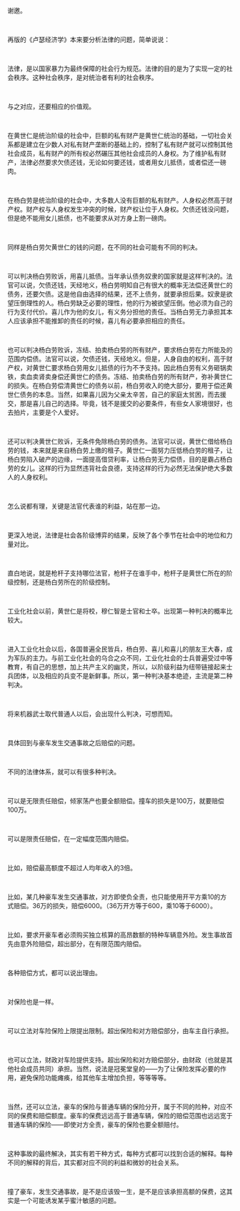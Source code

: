 <p data-pid="iBuKAcfn">谢邀。</p><p><br></p><p data-pid="rSGxrDIL">再版的《卢瑟经济学》本来要分析法律的问题，简单说说：</p><p><br></p><p data-pid="tDXZq2aG">法律，是以国家暴力为最终保障的社会行为规范。法律的目的是为了实现一定的社会秩序。这种社会秩序，是对统治者有利的社会秩序。</p><p><br></p><p data-pid="NryFcW1f">与之对应，还要相应的价值观。</p><p><br></p><p data-pid="aaUOZgon">在黄世仁是统治阶级的社会中，巨额的私有财产是黄世仁统治的基础，一切社会关系都是建立在少数人对私有财产垄断的基础上的，控制了私有财产就可以控制其他社会成员，私有财产的所有权必然碾压其他社会成员的人身权。为了维护私有财产，法律必然要求欠债还钱，无论如何要还钱，或者用女儿抵债，或者偿还一磅肉。</p><p><br></p><p data-pid="9NpGFO0n">在杨白劳是统治阶级的社会中，大多数人没有巨额的私有财产。人身权必然高于财产权。财产权与人身权发生冲突的时候，财产权让位于人身权。欠债还钱没问题，但是绝不能用女儿抵债，也不能要求从对方身上割一磅肉。</p><p><br></p><p data-pid="bQPur4EJ">同样是杨白劳欠黄世仁的钱的问题，在不同的社会可能有不同的判决。</p><p><br></p><p data-pid="3Tyd98ZM">可以判决杨白劳败诉，用喜儿抵债。当年承认债务奴隶的国家就是这样判决的。法官可以说，欠债还钱，天经地义，杨白劳明知自己有很大的概率无法偿还黄世仁的债务，还要欠债。这是他自由选择的结果，还不上债务，就要承担后果。奴隶是欲望压倒理性的人。杨白劳缺乏必要的理性，他的行为被欲望压倒。他必须为自己的行为支付代价。喜儿作为他的女儿，有义务分担他的责任。当杨白劳无力承担其本人应该承担不能推卸的责任的时候，喜儿有必要承担相应的责任。</p><p><br></p><p data-pid="SP1QqnjT">也可以判决杨白劳败诉，冻结、拍卖杨白劳的所有财产，要求杨白劳在力所能及的范围内偿债。法官可以说，欠债还钱，天经地义。但是，人身自由的权利，高于财产权，对黄世仁要求杨白劳用女儿抵债的行为不予支持。因此杨白劳有义务砸锅卖铁，卖血卖肾卖身偿还黄世仁的债务。冻结、拍卖杨白劳的所有财产，弥补黄世仁的损失。在杨白劳偿清黄世仁的债务以前，杨白劳收入的绝大部分，要用于偿还黄世仁债务的本息。当然，如果喜儿因为父亲太辛苦，自己的家庭太贫困，而去援交，那是喜儿自己的选择。毕竟，钱不是援交的必要条件，有些女人家境很好，也去拍片，主要是个人爱好。</p><p><br></p><p data-pid="SI8hIpW4">还可以判决黄世仁败诉，无条件免除杨白劳的债务。法官可以说，黄世仁借给杨白劳的钱，本来就是来自杨白劳上缴的租子。黄世仁一面努力压低杨白劳的租子，让杨白劳陷入破产的边缘，一面提高借贷利率，让杨白劳无力偿债，目的是霸占杨白劳的女儿。这样的行为显然违背社会良德，支持这样的行为必然无法保护绝大多数人的人身权利。</p><p><br></p><p data-pid="QTa0q7TG">怎么说都有理，关键是法官代表谁的利益，站在那一边。</p><p><br></p><p data-pid="1rKpsZQx">更深入地说，法律是社会各阶级博弈的结果，反映了各个季节在社会中的地位和力量对比。</p><p><br></p><p data-pid="j8wM0DvC">直白地说，就是枪杆子支持哪位法官，枪杆子在谁手中，枪杆子是黄世仁所在的阶级控制，还是杨白劳所在的阶级控制。</p><p><br></p><p data-pid="kkj25qzg">工业化社会以前，黄世仁是将校，穆仁智是士官和士卒。出现第一种判决的概率比较大。</p><p><br></p><p data-pid="v9cq53gG">进入工业化社会以后，各国普遍全民皆兵，杨白劳、喜儿和喜儿的朋友王大春，成为军队的主力。与前工业化社会的乌合之众不同，工业化社会的士兵普遍受过中等教育，有自己的思想，加上共产主义的幽灵，所以，以阶级利益为纽带链接起来士兵团体，以及相应的兵变不是新鲜事。所以，第一种判决基本绝迹，主流是第二种判决。</p><p><br></p><p data-pid="iXMDdPMf">将来机器武士取代普通人以后，会出现什么判决，可想而知。</p><p><br></p><p data-pid="ufQEda8T">具体回到与豪车发生交通事故之后赔偿的问题。</p><p><br></p><p data-pid="wrqChpkU">不同的法律体系，就可以有很多种判决。</p><p><br></p><p data-pid="2-0qEXVr">可以是无限责任赔偿，倾家荡产也要全额赔偿。撞车的损失是100万，就要赔偿100万。</p><p><br></p><p data-pid="PYTlfigt">可以是限责任赔偿，在一定幅度范围内赔偿。</p><p><br></p><p data-pid="EguhkPMZ">比如，赔偿最高额度不超过人均年收入的3倍。</p><p><br></p><p data-pid="qj6arK7M">比如，某几种豪车发生交通事故，对方即使负全责，也只能使用开平方乘10的方式赔偿。36万的损失，赔偿6000。（36万开方等于600，乘10等于6000）。</p><p><br></p><p data-pid="UCvk73qU">比如，要求开豪车者必须购买独立核算的高昂数额的特种车辆意外险。发生事故首先由意外险赔偿，超出部分，在有限范围内赔偿。</p><p><br></p><p data-pid="Xyi52SYV">各种赔偿方式，都可以说出理由。</p><p><br></p><p data-pid="LYqaea4Q">对保险也是一样。</p><p><br></p><p data-pid="4YVPZ9a4">可以立法对车险保险上限提出限制。超出保险和对方赔偿部分，由车主自行承担。</p><p><br></p><p data-pid="ckwZ7pTE">也可以立法，财政对车险提供支持。超出保险和对方赔偿部分，由财政（也就是其他社会成员共同）承担。当然，说法是冠冕堂皇的——为了让保险发挥必要的作用，避免保险功能瘫痪，给其他车主增加负担，等等等等。</p><p><br></p><p data-pid="EVsfc0tF">当然，还可以立法，豪车的保险与普通车辆的保险分开，属于不同的险种，对应不同的保费和赔偿额度。豪车的保费远远高于普通车辆，保险的赔偿范围也远远宽于普通车辆的保险——即使对方全责，豪车的保险也要全额赔付。</p><p><br></p><p data-pid="A874ozQW">这种事故的最终解决，其实有若干种方式，每种方式都可以找到合适的解释。每种不同的解释的背后，其实都对应不同的利益和微妙的社会关系。</p><p><br></p><p data-pid="6YgYDL2L">撞了豪车，发生交通事故，是不是应该毁一生，是不是应该承担高额的保费，这其实是一个可能诱发某乎蜜汁敏感的问题。</p>